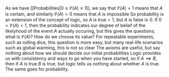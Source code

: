 As we have [[Probabilities|$0\leq \mathbb{P}(A)\leq 1$]], we say that $\mathbb{P}(A)=1$ means that $A$ is certain, and similarly $\mathbb{P}(A)=0$ means that $A$ is impossible
So probability is an extension of the concept of logic, so $A$ is true = $\hspace{0pt}1$, but $A$ is false is $\hspace{0pt}0$.
If $0<\mathbb{P}(A)<1$, then the probability indicates our degree of belief of the likelyhood of the event $A$ actually occuring, but this gives the questions; what is $\mathbb{P}(A)$? How do we choose its value?
For repeatable experiments, such as rolling dice, this question is more easy, but many real-life scenarios such as global warming, this is not so clear
The axioms are useful, but say nothing about how we should decide our initial probabilities
Logic provides us with consistency and ways to go when you have started, so if $A\implies B$, then if $A$ is true $B$ is true, but logic tells us nothing about whether $A$ is true. The same goes for probability.